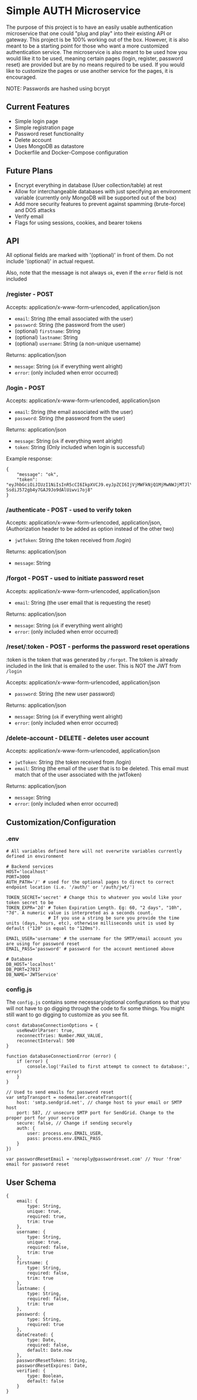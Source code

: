 # Simple AUTH Microservice
The purpose of this project is to have an easily usable authentication microservice that one could "plug and play" into their existing API or gateway. This project is be 100% working out of the box. However, it is also meant to be a starting point for those who want a more customized authentication service. The microservice is also meant to be used how you would like it to be used, meaning certain pages (login, register, password reset) are provided but are by no means required to be used. If you would like to customize the pages or use another service for the pages, it is encouraged.

NOTE: Passwords are hashed using bcrypt

## Current Features
- Simple login page
- Simple registration page
- Password reset functionality
- Delete account
- Uses MongoDB as datastore 
- Dockerfile and Docker-Compose configuration

## Future Plans
- Encrypt everything in database (User collection/table) at rest
- Allow for interchangeable databases with just specifying an environment variable (currently only MongoDB will be supported out of the box)
- Add more security features to prevent against spamming (brute-force) and DOS attacks
- Verify email
- Flags for using sessions, cookies, and bearer tokens

## API 

All optional fields are marked with '(optional)' in front of them. Do not include '(optional)' in actual request.

Also, note that the message is not always `ok`, even if the `error` field is not included

### /register - POST
Accepts: application/x-www-form-urlencoded, application/json
- `email`: String (the email associated with the user)
- `password`: String (the password from the user)
- (optional) `firstname`: String
- (optional) `lastname`: String
- (optional) `username`: String (a non-unique username)

Returns: application/json
- `message`: String (`ok` if everything went alright)
- `error`: (only included when error occurred)

### /login - POST
Accepts: application/x-www-form-urlencoded, application/json
- `email`: String (the email associated with the user)
- `password`: String (the password from the user)

Returns: application/json
- `message`: String (`ok` if everything went alright)
- `token`: String (Only included when login is successful)

Example response:
```
{
    "message": "ok",
    "token": "eyJhbGciOiJIUzI1NiIsInR5cCI6IkpXVCJ9.eyJpZCI6IjVjMWFkNjQ1MjMwNWJjMTJlY2YyNGE0MiIsImlhdCI6MTU0NTI2MjczMywiZXhwIjoxNTQ1NDM1NTMzfQ.RcJv26xteu-SsdiJ572gb4y7GAJ9Jo9dAlUiwvi7oj8"
}
```

### /authenticate - POST - used to verify token
Accepts: application/x-www-form-urlencoded, application/json, (Authorization header to be added as option instead of the other two)
- `jwtToken`: String (the token received from /login)

Returns: application/json
- `message`: String

### /forgot - POST - used to initiate password reset
Accepts: application/x-www-form-urlencoded, application/json
- `email`: String (the user email that is requesting the reset)

Returns: application/json
- `message`: String (`ok` if everything went alright)
- `error`: (only included when error occurred)

### /reset/:token - POST - performs the password reset operations
:token is the token that was generated by `/forgot`. The token is already included in the link that is emailed to the user. This is NOT the JWT from `/login`

Accepts: application/x-www-form-urlencoded, application/json
- `password`: String (the new user password)

Returns: application/json
- `message`: String (`ok` if everything went alright)
- `error`: (only included when error occurred)

### /delete-account - DELETE - deletes user account
Accepts: application/x-www-form-urlencoded, application/json
- `jwtToken`: String (the token received from /login)
- `email`: String (the email of the user that is to be deleted. This email must match that of the user associated with the jwtToken)

Returns: application/json
- `message`: String
- `error`: (only included when error occurred)


## Customization/Configuration

### .env
    # All variables defined here will not overwrite variables currently defined in environment

    # Backend services
    HOST='localhost'
    PORT=3000
    AUTH_PATH='/' # used for the optional pages to direct to correct endpoint location (i.e. '/auth/' or '/auth/jwt/')

    TOKEN_SECRET='secret' # Change this to whatever you would like your token secret to be
    TOKEN_EXPR='2d' # Token Expiration Length. Eg: 60, "2 days", "10h", "7d". A numeric value is interpreted as a seconds count. 
                    # If you use a string be sure you provide the time units (days, hours, etc), otherwise milliseconds unit is used by default ("120" is equal to "120ms").

    EMAIL_USER='username' # the username for the SMTP/email account you are using for password reset
    EMAIL_PASS='password' # password for the account mentioned above

    # Database
    DB_HOST='localhost'
    DB_PORT=27017
    DB_NAME='JWTService'

### config.js
The `config.js` contains some necessary/optional configurations so that you will not have to go digging through the code to fix some things. You might still want to go digging to customize as you see fit.

    const databaseConnectionOptions = {
        useNewUrlParser: true,
        reconnectTries: Number.MAX_VALUE,
        reconnectInterval: 500
    }

    function databaseConnectionError (error) {
        if (error) {
            console.log('Failed to first attempt to connect to database:', error)
        }
    }

    // Used to send emails for password reset
    var smtpTransport = nodemailer.createTransport({
        host: 'smtp.sendgrid.net', // change host to your email or SMTP host
        port: 587, // unsecure SMTP port for SendGrid. Change to the proper port for your service
        secure: false, // Change if sending securely
        auth: {
            user: process.env.EMAIL_USER,
            pass: process.env.EMAIL_PASS
        }
    })

    var passwordResetEmail = 'noreply@passwordreset.com' // Your 'from' email for password reset

## User Schema
    {
        email: {
            type: String,
            unique: true,
            required: true,
            trim: true
        },
        username: {
            type: String,
            unique: true,
            required: false,
            trim: true
        },
        firstname: {
            type: String,
            required: false,
            trim: true
        },
        lastname: {
            type: String,
            required: false,
            trim: true
        },
        password: {
            type: String,
            required: true
        },
        dateCreated: {
            type: Date,
            required: false,
            default: Date.now
        },
        passwordResetToken: String,
        passwordResetExpires: Date,
        verified: {
            type: Boolean,
            default: false
        }
    }